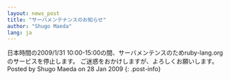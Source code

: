 ```yaml
---
layout: news_post
title: "サーバメンテナンスのお知らせ"
author: "Shugo Maeda"
lang: ja
---
```


 日本時間の2009/1/31 10:00-15:00の間、サーバメンテンスのためruby-lang.orgのサービスを停止します。 ご迷惑をおかけしますが、よろしくお願いします。 Posted by Shugo Maeda on 28 Jan 2009
{: .post-info}

